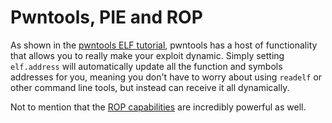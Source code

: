 # Pwntools, PIE and ROP

As shown in the [pwntools ELF tutorial](../../../misc/pwntools/elf.md), pwntools has a host of functionality that allows you to really make your exploit dynamic. Simply setting `elf.address` will automatically update all the function and symbols addresses for you, meaning you don't have to worry about using `readelf` or other command line tools, but instead can receive it all dynamically.

Not to mention that the [ROP capabilities](https://ironstone.gitbook.io/notes/pwntools/rop) are incredibly powerful as well.
